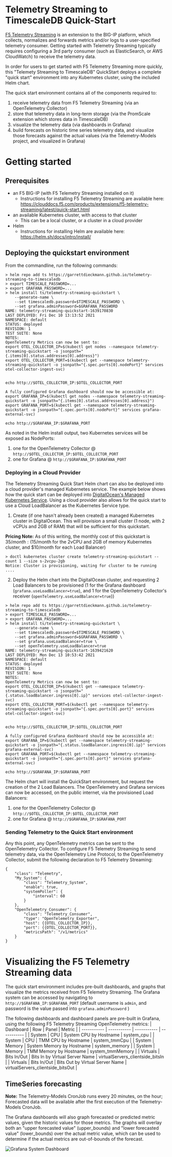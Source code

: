 # Telemetry Streaming to TimescaleDB Quick-Start

[F5 Telemetry Streaming](https://clouddocs.f5.com/products/extensions/f5-telemetry-streaming/latest/) is an extension to the BIG-IP platform, which collects, normalizes and forwards metrics and/or logs to a user-specified telemetry consumer. Getting started with Telemetry Streaming typically requires configuring a 3rd party consumer (such as ElasticSearch, or AWS CloudWatch) to receive the telemetry data.

In order for users to get started with F5 Telemetry Streaming more quickly, this "Telemety Streaming to TimescaleDB" QuickStart deploys a complete "quick start" environment into any Kubernetes cluster, using the included Helm chart.

The quick start environment contains all of the components required to:
1) receive telemetry data from F5 Telemetry Streaming (via an OpenTelemetry Collector)
2) store that telemetry data in long-term storage (via the PromScale extension which stores data in TimescaleDB)
3) visualize the telemetry data (via dashboards in Grafana)
4) build forecasts on historic time series telemetry data, and visualize those forecasts against the actual values (via the Telemetry-Models project, and visualized in Grafana)

# Getting started

## Prerequisites
* an F5 BIG-IP (with F5 Telemetry Streaming installed on it)
    * Instructions for installing F5 Telemetry Streaming are available here: https://clouddocs.f5.com/products/extensions/f5-telemetry-streaming/latest/quick-start.html
* an available Kubernetes cluster, with access to that cluster
    * This can be a local cluster, or a cluster in a cloud provider
* Helm
    * Instructions for installing Helm are available here: https://helm.sh/docs/intro/install/

## Deploying the quickstart environment
From the commandline, run the following commands:
```
> helm repo add ts https://garrettdieckmann.github.io/telemetry-streaming-to-timescaledb
> export TIMESCALE_PASSWORD=...
> export GRAFANA_PASSWORD=...
> helm install ts/telemetry-streaming-quickstart \
    --generate-name \
    --set timescaledb.password=$TIMESCALE_PASSWORD \
    --set grafana.adminPassword=$GRAFANA_PASSWORD
NAME: telemetry-streaming-quickstart-1639170830
LAST DEPLOYED: Fri Dec 10 13:13:52 2021
NAMESPACE: default
STATUS: deployed
REVISION: 1
TEST SUITE: None
NOTES:
OpenTelemetry Metrics can now be sent to:
export OTEL_COLLECTOR_IP=$(kubectl get nodes --namespace telemetry-streaming-quickstart -o jsonpath="{.items[0].status.addresses[0].address}")
export OTEL_COLLECTOR_PORT=$(kubectl get --namespace telemetry-streaming-quickstart -o jsonpath="{.spec.ports[0].nodePort}" services otel-collector-ingest-svc)


echo http://$OTEL_COLLECTOR_IP:$OTEL_COLLECTOR_PORT

A fully configured Grafana dashboard should now be accessible at:
export GRAFANA_IP=$(kubectl get nodes --namespace telemetry-streaming-quickstart -o jsonpath="{.items[0].status.addresses[0].address}")
export GRAFANA_PORT=$(kubectl get --namespace telemetry-streaming-quickstart -o jsonpath="{.spec.ports[0].nodePort}" services grafana-external-svc)

echo http://$GRAFANA_IP:$GRAFANA_PORT
```

As noted in the Helm install output, two Kubernetes services will be exposed as NodePorts:
1) one for the OpenTelemetry Collector @ `http://$OTEL_COLLECTOR_IP:$OTEL_COLLECTOR_PORT`
2) one for Grafana @ `http://$GRAFANA_IP:$GRAFANA_PORT`

### Deploying in a Cloud Provider
The Telemetry Streaming Quick Start Helm chart can also be deployed into a cloud provider's managed Kubernetes service. The example below shows how the quick start can be deployed into [DigitalOcean's Managed Kubernetes Service](https://www.digitalocean.com/products/kubernetes/). Using a cloud provider also allows for the quick start to use a Cloud LoadBalancer as the Kubernetes Service type.
1. Create (if one hasn't already been created) a managed Kubernetes cluster in DigitalOcean. This will provision a small cluster (1 node, with 2 vCPUs and 2GB of RAM) that will be sufficient for this quickstart.

**Pricing Note:** As of this writing, the monthly cost of this quickstart is $35/month: ($15/month for the 2vCPU and 2GB of memory Kubernetes cluster, and $10/month for each Load Balancer)
```
> doctl kubernetes cluster create telemetry-streaming-quickstart --count 1 --size s-2vcpu-2gb
Notice: Cluster is provisioning, waiting for cluster to be running
....
```
2. Deploy the Helm chart into the DigitalOcean cluster, and requesting 2 Load Balancers to be provisioned (1 for the Grafana dashboard (`grafana.useLoadBalancer=true`), and 1 for the OpenTelemetry Collector's receiver (`openTelemetry.useLoadBalancer=true`))
```
> helm repo add ts https://garrettdieckmann.github.io/telemetry-streaming-to-timescaledb
> export TIMESCALE_PASSWORD=...
> export GRAFANA_PASSWORD=...
> helm install ts/telemetry-streaming-quickstart \
    --generate-name \
    --set timescaledb.password=$TIMESCALE_PASSWORD \
    --set grafana.adminPassword=$GRAFANA_PASSWORD \
    --set grafana.useLoadBalancer=true \
    --set openTelemetry.useLoadBalancer=true
NAME: telemetry-streaming-quickstart-1639421620
LAST DEPLOYED: Mon Dec 13 10:53:42 2021
NAMESPACE: default
STATUS: deployed
REVISION: 1
TEST SUITE: None
NOTES:
OpenTelemetry Metrics can now be sent to:
export OTEL_COLLECTOR_IP=$(kubectl get --namespace telemetry-streaming-quickstart -o jsonpath="{.status.loadBalancer.ingress[0].ip}" services otel-collector-ingest-svc)
export OTEL_COLLECTOR_PORT=$(kubectl get --namespace telemetry-streaming-quickstart -o jsonpath="{.spec.ports[0].port}" services otel-collector-ingest-svc)


echo http://$OTEL_COLLECTOR_IP:$OTEL_COLLECTOR_PORT

A fully configured Grafana dashboard should now be accessible at:
export GRAFANA_IP=$(kubectl get --namespace telemetry-streaming-quickstart -o jsonpath="{.status.loadBalancer.ingress[0].ip}" services grafana-external-svc)
export GRAFANA_PORT=$(kubectl get --namespace telemetry-streaming-quickstart -o jsonpath="{.spec.ports[0].port}" services grafana-external-svc)

echo http://$GRAFANA_IP:$GRAFANA_PORT
```

The Helm chart will install the QuickStart environment, but request the creation of the 2 Load Balancers. The OpenTelemetry and Grafana services can now be accessed, on the public internet, via the provisioned Load Balancers:
1) one for the OpenTelemetry Collector @ `http://$OTEL_COLLECTOR_IP:$OTEL_COLLECTOR_PORT`
2) one for Grafana @ `http://$GRAFANA_IP:$GRAFANA_PORT`

### Sending Telemetry to the Quick Start environment
Any this point, any OpenTelemetry metrics can be sent to the OpenTelemetry Collector. To configure F5 Telemetry Streaming to send telemetry data, via the OpenTelemetry Line Protocol, to the OpenTelemetry Collector, submit the following declaration to F5 Telemetry Streaming:
```
{
    "class": "Telemetry",
    "My_System": {
        "class": "Telemetry_System",
        "enable": true,
        "systemPoller": {
            "interval": 60
        }
    },
    "OpenTelemetry_Consumer": {
        "class": "Telemetry_Consumer",
        "type": "OpenTelemetry_Exporter",
        "host": {{OTEL_COLLECTOR_IP}},
        "port": {{OTEL_COLLECTOR_PORT}},
        "metricsPath": "/v1/metrics"
    }
}
```

# Visualizing the F5 Telemetry Streaming data
The quick start environment includes pre-built dashboards, and graphs that visualize the metrics received from F5 Telemetry Streaming.
The Grafana system can be accessed by navigating to `http://$GRAFANA_IP:$GRAFANA_PORT` (default username is `admin`, and password is the value passed into `grafana.adminPassword` )

The following dashboards and dashboard panels are pre-built in Grafana, using the following F5 Telemetry Streaming OpenTelemetry metrics:
| Dashboard      | Row | Panel | Metric |
| ----------- | ----------- | ----------- | ----------- |
| System      | CPU | System CPU by Hostname       | system_cpu |
| System      | CPU | TMM CPU by Hostname       | system_tmmCpu |
| System      | Memory | System Memory by Hostname       | system_memory |
| System      | Memory | TMM Memory by Hostname       | system_tmmMemory |
| Virtuals      | Bits In/Out | Bits In by Virtual Server Name | virtualServers_clientside_bitsIn |
| Virtuals      | Bits In/Out | Bits Out by Virtual Server Name | virtualServers_clientside_bitsOut |

## TimeSeries forecasting
**Note:** The Telemetry-Models CronJob runs every 20 minutes, on the hour; Forecasted data will be available after the first execution of the Telemetry-Models CronJob.

The Grafana dashboards will also graph forecasted or predicted metric values, given the historic values for those metrics. The graphs will overlay both an "upper forecasted value" (upper_bounds) and "lower forecasted value" (lower_bounds) over the actual metric value, which can be used to determine if the actual metrics are out-of-bounds of the forecast.

![Grafana System Dashboard](static/grafana-system-dashboard.jpg)